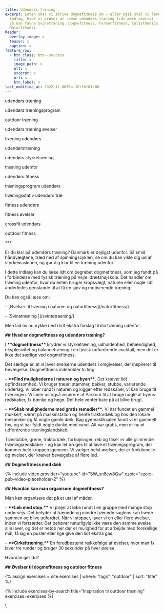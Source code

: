 ```yaml
---
title: Udendørs træning
excerpt: Enten skal vi skrive dogmefitness om - eller også skal vi lave et nyt
  indlæg, hvor vi prøver at ramme udendørs træning lidt mere præcist - hvor vi
  så kan favne Svinetræning, Dogmefitness, Farmerfitness, Calisthenics og
  Naturfitness.
header:
  overlay_image: x
  teaser: x
  caption: x
feature_row:
  - btn_class: btn--success
    title: x
    image_path: x
    alt: x
    excerpt: x
    url: x
    btn_label: x
last_modified_at: 2022-11-08T04:18:56+01:00
---
```

<!--StartFragment-->

udendørs træning

udendørs træningsprogram

outdoor træning

udendørs træning øvelser

træning udendørs

udendørstræning

udendørs styrketræning

træning udenfor

udendørs fitness

træningsprogram udendørs

træningsstativ udendørs træ

fitness udendørs

fitness øvelser

crossfit udendørs

outdoor fitness



\*\**



Er du klar på udendørs træning? Danmark er dejligst udenfor. Så smid håndvægtene, træd ned af spinningscyklen, se om du kan vikle dig ud af styrkemaskinen, og gør dig klar til en træning udenfor.



I dette indlæg kan du læse lidt om begrebet dogmefitness, som jeg fandt på i forbindelse med fysisk træning på Vejle Idrætshøjskole. Det handler om træning udenfor, hvor du enten bruger kropsvægt, naturen eller nogle lidt anderledes genstande til at få en sjov og motiverende træning.



Du kan også læse om:



\- \[Øvelser til træning i naturen og naturfitness](/naturfitness/)

\- \[Svinetræning ](/svintetraening/)



Men lad os nu dykke ned i lidt ekstra forslag til din træning udenfor.



**\## Hvad er dogmefitness og udendørs træning?**



I **\*\*dogmefitness\*\*** krydrer vi styrketræning, udholdenhed, behændighed, eksplosivitet og balancetræning i en fysisk udfordrende cocktail, men det er ikke det særlige ved dogmefitness.



Det særlige er, at vi laver øvelserne udendørs i omgivelser, der inspirerer til bevægelse. Dogmefitness indeholder to ting:



\- **\*\*Find mulighederne i naturen og byen\*\***. Det kræver lidt opfindssomhed. Vi bruger træer, stammer, bakker, stubbe, varierende underlag. Vi løber rundt i naturen og kigger efter redskaber, vi kan bruge til træningen. Vi lader os også inspirere af Parkour til at bruge nogle af byens redskaber, fx bænke og hegn. Det hele venter bare på at blive brugt.

\- **\*\*Skab mulighederne med gratis remedier\*\***. Vi har fundet en gammel mukkert, været på maskinstation og hente traktordæk og hos den lokale mekaniker og få nogle gamle dæk. Bag gymnastiksalen fandt vi et gammelt tov, og vi har fyldt nogle dunke med vand. Alt var gratis, men er nu et udfordrende træningslandskab.



Træstubbe, grene, traktordæk, forhøjninger, reb og fliser er alle glimrende træningsredskaber - og kan let bruges til at lave et træningsprogram, der kommer hele kroppen igennem. Vi vælger helst øvelser, der er funktionelle og øvelser, der kræver bevægelse af flere led.



**\## Dogmefitness med dæk**



{% include video provider="youtube" id="SW_sn8cw8Qw" ezoic="ezoic-pub-video-placeholder-2" %}



**\## Hvordan kan man organisere dogmefitness?**



Man kan organisere det på et utal af måder.



\- **\*\*Løb med stop.\*\*** Vi plejer at løbe rundt i en gruppe med mange stop undervejs. Det betyder at trænede og mindre trænede sagtens kan træne sammen og blive udfordret. Når vi stopper, laver vi en eller flere øvelser, inden vi fortsætter. Det behøver naturligvis ikke være den samme øvelse alle laver, og det er netop her der er mulighed for at arbejde med forskellige mål, få sig en puster eller lige give den lidt ekstra gas.

\- **\*\*Cirkeltræning.\*\*** En forudbestemt rækkefølge af øvelser, hvor man fx laver tre runder og bruger 30 sekunder på hver øvelse.



Hvordan gør du?



**\## Øvelser til dogmefitness og outdoor fitness**



{% assign exercises = site.exercises | where: "tags", "outdoor" | sort: "title" %}

{% include exercises-by-search title="Inspiration til outdoor træning" exercises=exercises %}

\
<!--EndFragment-->